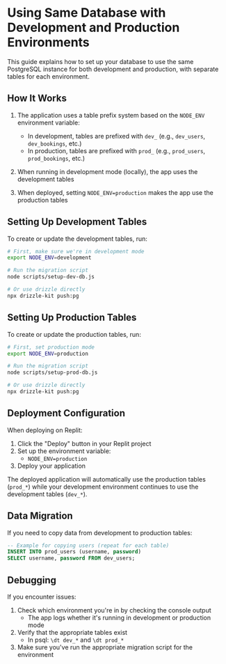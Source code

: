 # Using Same Database with Development and Production Environments

This guide explains how to set up your database to use the same PostgreSQL instance for both development and production, with separate tables for each environment.

## How It Works

1. The application uses a table prefix system based on the `NODE_ENV` environment variable:
   - In development, tables are prefixed with `dev_` (e.g., `dev_users`, `dev_bookings`, etc.)
   - In production, tables are prefixed with `prod_` (e.g., `prod_users`, `prod_bookings`, etc.)

2. When running in development mode (locally), the app uses the development tables
3. When deployed, setting `NODE_ENV=production` makes the app use the production tables

## Setting Up Development Tables

To create or update the development tables, run:

```bash
# First, make sure we're in development mode
export NODE_ENV=development

# Run the migration script
node scripts/setup-dev-db.js

# Or use drizzle directly
npx drizzle-kit push:pg
```

## Setting Up Production Tables

To create or update the production tables, run:

```bash
# First, set production mode
export NODE_ENV=production

# Run the migration script
node scripts/setup-prod-db.js

# Or use drizzle directly
npx drizzle-kit push:pg
```

## Deployment Configuration

When deploying on Replit:

1. Click the "Deploy" button in your Replit project
2. Set up the environment variable:
   - `NODE_ENV=production`
3. Deploy your application

The deployed application will automatically use the production tables (`prod_*`) while your development environment continues to use the development tables (`dev_*`).

## Data Migration

If you need to copy data from development to production tables:

```sql
-- Example for copying users (repeat for each table)
INSERT INTO prod_users (username, password)
SELECT username, password FROM dev_users;
```

## Debugging

If you encounter issues:

1. Check which environment you're in by checking the console output
   - The app logs whether it's running in development or production mode
2. Verify that the appropriate tables exist
   - In psql: `\dt dev_*` and `\dt prod_*`
3. Make sure you've run the appropriate migration script for the environment